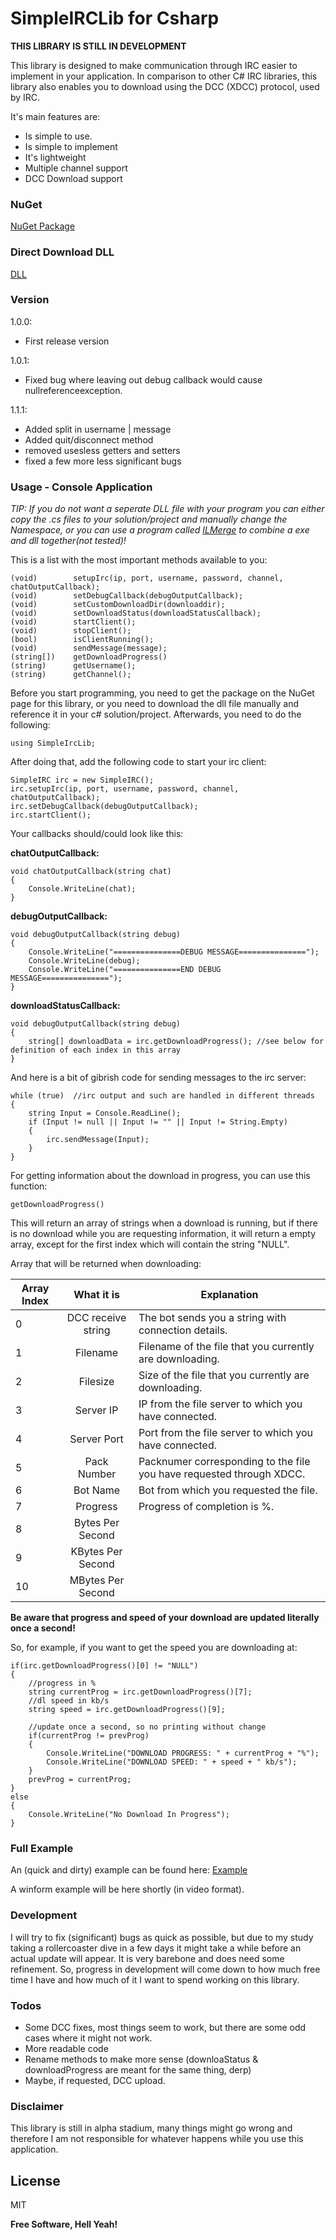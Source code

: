# SimpleIRCLib for Csharp
**THIS LIBRARY IS STILL IN DEVELOPMENT**

This library is designed to make communication through IRC easier to implement in your application. In comparison to other C# IRC libraries, this library also enables you to download using the DCC (XDCC) protocol, used by IRC. 

It's main features are:

  - Is simple to use.
  - Is simple to implement
  - It's lightweight
  - Multiple channel support
  - DCC Download support

### NuGet
[NuGet Package](https://www.nuget.org/packages/SimpleIRCLib)

### Direct Download DLL
[DLL](https://github.com/EldinZenderink/SimpleIRCLib/raw/master/SimpleIRCLib/bin/Debug/SimpleIRCLib.dll)

### Version
1.0.0:
- First release version

1.0.1:
- Fixed bug where leaving out debug callback would cause nullreferenceexception. 


1.1.1:
- Added split in username | message
- Added quit/disconnect method
- removed usesless getters and setters
- fixed a few more less significant bugs
### Usage - Console Application

*TIP: If you do not want a seperate DLL file with your program you can either copy the .cs files to your solution/project and manually change the Namespace, or you can use a program called [ILMerge](https://www.microsoft.com/en-us/download/details.aspx?id=17630) to combine a exe and dll together(not tested)!*

This is a list with the most important methods available to you:

    (void)        setupIrc(ip, port, username, password, channel, chatOutputCallback);
    (void)        setDebugCallback(debugOutputCallback);
    (void)        setCustomDownloadDir(downloaddir);  
    (void)        setDownloadStatus(downloadStatusCallback);
    (void)        startClient();
    (void)        stopClient();
    (bool)        isClientRunning();
    (void)        sendMessage(message);
    (string[])    getDownloadProgress() 
    (string)      getUsername();
    (string)      getChannel();


Before you start programming, you need to get the package on the NuGet page for this library, or you need to download the dll file manually and reference it in your c# solution/project. Afterwards, you need to do the following:

`using SimpleIrcLib;`

After doing that, add the following code to start your irc client:

    SimpleIRC irc = new SimpleIRC();
    irc.setupIrc(ip, port, username, password, channel, chatOutputCallback);
    irc.setDebugCallback(debugOutputCallback);
    irc.startClient();
    
Your callbacks should/could look like this:

**chatOutputCallback:**

    void chatOutputCallback(string chat)
    {
        Console.WriteLine(chat);
    }


**debugOutputCallback:**

    void debugOutputCallback(string debug)
    {
        Console.WriteLine("===============DEBUG MESSAGE===============");
        Console.WriteLine(debug);
        Console.WriteLine("===============END DEBUG MESSAGE===============");
    }
    
**downloadStatusCallback:**

    void debugOutputCallback(string debug)
    {
        string[] downloadData = irc.getDownloadProgress(); //see below for definition of each index in this array
    }
    

And here is a bit of gibrish code for sending messages to the irc server:
    
    while (true)  //irc output and such are handled in different threads
    {
        string Input = Console.ReadLine();
        if (Input != null || Input != "" || Input != String.Empty)
        {
            irc.sendMessage(Input);
        }
    }


For getting information about the download in progress, you can use this function:

`getDownloadProgress()`

This will return an array of strings when a download is running, but if there is no download while you are requesting information, it will return a empty array, except for the first index which will contain the string "NULL".

Array that will be returned when downloading:

| Array Index   | What it is    | Explanation |
| ------------- |:-------------:| ----- |
| 0             | DCC receive string     | The bot sends you a string with connection details.|
| 1             | Filename               | Filename of the file that you currently are downloading. |
| 2             | Filesize               | Size of the file that you currently  are downloading.|
| 3             | Server IP              | IP from the file server to which you have connected. |
| 4             | Server Port            | Port from the file server to which you have connected. |
| 5             | Pack Number            | Packnumer corresponding to the file you have requested through XDCC.|
| 6             | Bot Name               | Bot from which you requested the file. |
| 7             | Progress               | Progress of completion is %.  |
| 8             | Bytes Per Second       | |
| 9             | KBytes Per Second      | |
| 10            | MBytes Per Second      | |

**Be aware that progress and speed of your download are updated literally once a second!**

So, for example, if you want to get the speed you are downloading at:

    if(irc.getDownloadProgress()[0] != "NULL")
    {
        //progress in %
        string currentProg = irc.getDownloadProgress()[7];
        //dl speed in kb/s
        string speed = irc.getDownloadProgress()[9]; 
        
        //update once a second, so no printing without change
        if(currentProg != prevProg) 
        {
            Console.WriteLine("DOWNLOAD PROGRESS: " + currentProg + "%");
            Console.WriteLine("DOWNLOAD SPEED: " + speed + " kb/s");
        }
        prevProg = currentProg;
    } 
    else 
    {
        Console.WriteLine("No Download In Progress");
    }


### Full Example
An (quick and dirty) example can be found here: 
[Example](https://github.com/EldinZenderink/SimpleIRCLib/blob/master/IrcLibTest/Program.cs)

A winform example will be here shortly (in video format).

### Development
I will try to fix (significant) bugs as quick as possible, but due to my study taking a rollercoaster dive in a few days it might take a while before an actual update will appear. It is very barebone and does need some refinement. So, progress in development will come down to how much free time I have and how much of it I want to spend working on this library.

### Todos

- Some DCC fixes, most things seem to work, but there are some odd cases where it might not work.
- More readable code
- Rename methods to make more sense (downloaStatus & downloadProgress are meant for the same thing, derp)
- Maybe, if requested, DCC upload. 


### Disclaimer
This library is still in alpha stadium, many things might go wrong and therefore I am not 
responsible for whatever happens while you use this application.

License
----

MIT


**Free Software, Hell Yeah!**

